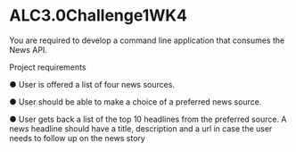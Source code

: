 # ALC3.0Challenge1WK4

You are required to develop a command line application that consumes
the News API.

Project requirements


● User is offered a list of four news sources.

● User should be able to make a choice of a preferred news source.

● User gets back a list of the top 10 headlines from the preferred source. A
news headline should have a title, description and a url in case the user
needs to follow up on the news story
